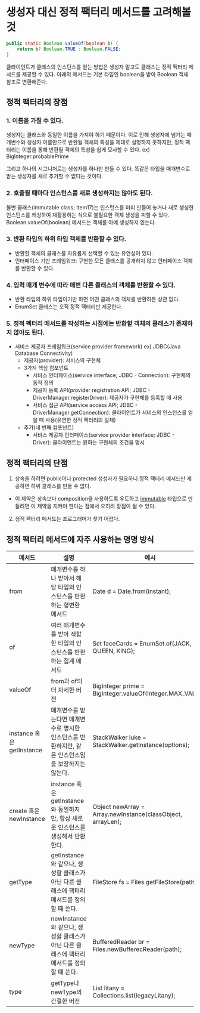 # 생성자 대신 정적 팩터리 메서드를 고려해볼 것
```java
public static Boolean valueOf(boolean b) {
    return b? Boolean.TRUE : Boolean.FALSE;
}
```
클라이언트가 클래스의 인스턴스를 얻는 방법은 생성자 말고도 클래스는 정적 팩터리 메서드를 제공할 수 있다. 아래의 메서드는 기본 타입인 boolean을 받아 Boolean 객체 참조로 변환해준다.

## 정적 팩터리의 장점
### 1. 이름을 가질 수 있다.</br>
생성자는 클래스와 동일한 이름을 가져야 하기 때문이다. 이로 인해 생성자에 넘기는 매개변수와 생성자 이름만으로 반환될 객체의 특성을 제대로 설명하지 못하지만, 정적 팩터리는 이름을 통해 반환될 객체의 특성을 쉽게 묘사할 수 있다. ex) BigInteger.probablePrime

그리고 하나의 시그니처로는 생성자를 하나만 만들 수 있다. 똑같은 타입을 매개변수로 받는 생성자를 새로 추가할 수 없다는 것이다.
### 2. 호출될 때마다 인스턴스를 새로 생성하지는 않아도 된다.
불변 클래스(immutable class; Item17)는 인스턴스를 미리 만들어 놓거나 새로 생성한 인스턴스를 캐싱하여 재활용하는 식으로 불필요한 객체 생성을 피할 수 있다. Boolean.valueOf(boolean) 메서드는 객체를 아예 생성하지 않는다.

### 3. 반환 타입의 하위 타입 객체를 반환할 수 있다.
- 반환할 객체의 클래스를 자유롭게 선택할 수 있는 유연성이 있다. 
- 인터페이스 기반 프레임워크: 구현한 모든 클래스를 공개하지 않고 인터페이스 객체를 반환할 수 있다. 

### 4. 입력 매개 변수에 따라 매번 다른 클래스의 객체를 반환할 수 있다.
- 반환 타입의 하위 타입이기만 하면 어떤 클래스의 객체를 반환하든 상관 없다.
- EnumSet 클래스는 오직 정적 팩터리만 제공한다.

### 5. 정적 펙터리 메서드를 작성하는 시점에는 반환할 객체의 클래스가 존재하지 않아도 된다.
- 서비스 제공자 프레임워크(service provider framework) ex) JDBC(Java Database Connectivity)
  - 제공자(provider): 서비스의 구현체
  - 3가지 핵심 컴포넌트
    - 서비스 인터페이스(service interface; JDBC - Connection): 구현체의 동작 정의
    - 제공자 등록 API(provider registration API; JDBC - DriverManager.registerDriver): 제공자가 구현체를 등록할 때 사용
    - 서비스 접근 API(service access API; JDBC - DriverManager.getConnection): 클라이언트가 서비스의 인스턴스를 얻을 때 사용(유연한 정적 팩터리의 실체)
  - 추가(네 번째 컴포넌트)
    - 서비스 제공자 인터페이스(service provider interface; JDBC - Driver): 클라이언트는 원하는 구현체의 조건을 명시

## 정적 팩터리의 단점
1. 상속을 하려면 public이나 protected 생성자가 필요하니 정적 팩터리 메서드만 제공하면 하위 클래스를 만들 수 없다.
  - 이 제약은 상속보다 composition을 사용하도록 유도하고 [immutable](/Effective_Java/Item17.md) 타입으로 만들려면 이 제약을 지켜야 한다는 점에서 오히려 장점이 될 수 있다.
2. 정적 팩터리 메서드는 프로그래머가 찾기 어렵다.

## 정적 팩터리 메서드에 자주 사용하는 명명 방식
| 메서드                    | 설명                                                       | 예시                                                          |
|------------------------|----------------------------------------------------------|-------------------------------------------------------------|
| from                   | 매개변수를 하나 받아서 해당 타입의 인스턴스를 반환하는 형변환 메서드                   | Date d = Date.from(instant);                                |
| of                     | 여러 매개변수를 받아 적합한 타입의 인스턴스를 반환하는 집계 메서드                    | Set<Rank> faceCards = EnumSet.of(JACK, QUEEN, KING);        |
| valueOf                | from과 of의 더 자세한 버전                                       | BigInteger prime = BigInteger.valueOf(Integer.MAX_VALUE);   |
| instance 혹은 getInstance| 매개변수를 받는다면 매개변수로 명시한 인스턴스를 반환하지만, 같은 인스턴스임을 보장하지는 않는다.   | StackWalker luke = StackWalker.getInstance(options);        |
| create 혹은 newInstance  |instance 혹은 getInstance와 동일하지만, 항상 새로운 인스턴스를 생성해서 반환한다.| Object newArray = Array.newInstance(classObject, arrayLen); |
|getType| getInstance와 같으나, 생성할 클래스가 아닌 다른 클래스에 팩터리 메서드를 정의할 때 쓴다. | FileStore fs = Files.getFileStore(path);                    |
|newType| newInstance와 같으나, 생성할 클래스가 아닌 다른 클래스에 팩터리 메서드를 정의할 때 쓴다. | BufferedReader br = Files.newBufferecReader(path);          |
|type| getType나 newType의 간결한 버전                                 |List<Complaint> litany = Collections.list(legacyLitany);|